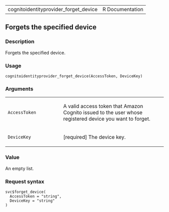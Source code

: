 <table style="width: 100%;">
<tbody>
<tr class="odd">
<td>cognitoidentityprovider_forget_device</td>
<td style="text-align: right;">R Documentation</td>
</tr>
</tbody>
</table>

## Forgets the specified device

### Description

Forgets the specified device.

### Usage

    cognitoidentityprovider_forget_device(AccessToken, DeviceKey)

### Arguments

<table>
<colgroup>
<col style="width: 35%" />
<col style="width: 65%" />
</colgroup>
<tbody>
<tr class="odd">
<td><code
id="cognitoidentityprovider_forget_device_:_AccessToken">AccessToken</code></td>
<td><p>A valid access token that Amazon Cognito issued to the user whose
registered device you want to forget.</p></td>
</tr>
<tr class="even">
<td><code
id="cognitoidentityprovider_forget_device_:_DeviceKey">DeviceKey</code></td>
<td><p>[required] The device key.</p></td>
</tr>
</tbody>
</table>

### Value

An empty list.

### Request syntax

    svc$forget_device(
      AccessToken = "string",
      DeviceKey = "string"
    )
